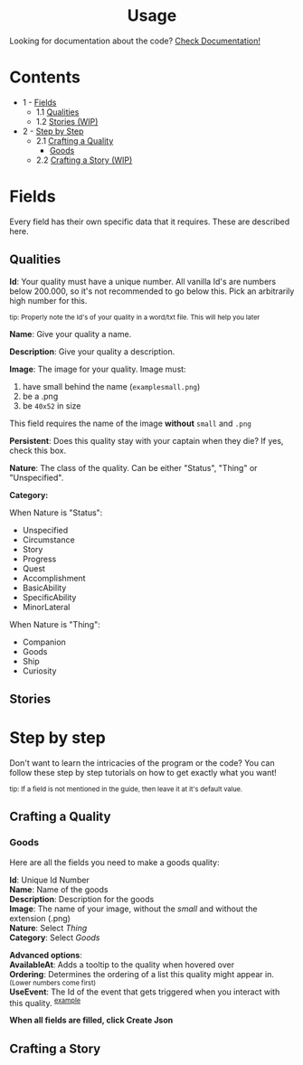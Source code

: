 <h1 align="center">Usage</h1>

Looking for documentation about the code? [Check Documentation!](Documentation.md)

# Contents

- 1 - [Fields](#fields)
  - 1.1 [Qualities](#qualities)
  - 1.2 [Stories (WIP)](#stories)
- 2 - [Step by Step](#step-by-step)
  - 2.1 [Crafting a Quality](#crafting-a-quality)
    - [Goods](#goods)
  - 2.2 [Crafting a Story (WIP)](#crafting-a-story)

# Fields

Every field has their own specific data that it requires. These are described here.

## Qualities

**Id**: Your quality must have a unique number. All vanilla Id's are numbers below 200.000, so it's not recommended to go below this. Pick an arbitrarily high number for this.

<sup>tip: Properly note the Id's of your quality in a word/txt file. This will help you later<sup>

**Name**: Give your quality a name.

**Description**: Give your quality a description.

**Image**: The image for your quality. Image must:

1. have small behind the name (`examplesmall.png`)
2. be a .png
3. be `40x52` in size

This field requires the name of the image **without** `small` and `.png`

**Persistent**: Does this quality stay with your captain when they die? If yes, check this box.

**Nature**: The class of the quality. Can be either "Status", "Thing" or "Unspecified".

**Category:**

When Nature is "Status":

- Unspecified
- Circumstance
- Story
- Progress
- Quest
- Accomplishment
- BasicAbility
- SpecificAbility
- MinorLateral

When Nature is "Thing":

- Companion
- Goods
- Ship
- Curiosity

## Stories

# Step by step

Don't want to learn the intricacies of the program or the code? You can follow these step by step tutorials on how to get exactly what you want!

<sup>tip: If a field is not mentioned in the guide, then leave it at it's default value.</sup>

## Crafting a Quality

### Goods

Here are all the fields you need to make a goods quality:

**Id**: Unique Id Number<br>
**Name**: Name of the goods<br>
**Description**: Description for the goods<br>
**Image**: The name of your image, without the *small* and without the extension (.png)<br>
**Nature**: Select *Thing*<br>
**Category**: Select *Goods*<br>

**Advanced options**:<br>
**AvailableAt**: Adds a tooltip to the quality when hovered over<br>
**Ordering**: Determines the ordering of a list this quality might appear in. <sup>(Lower numbers come first)</sup><br>
**UseEvent**: The Id of the event that gets triggered when you interact with this quality. <sup>[example](http://sunlesssea.fandom.com/wiki/Strategic_Information)<br>

**When all fields are filled, click Create Json**

## Crafting a Story
